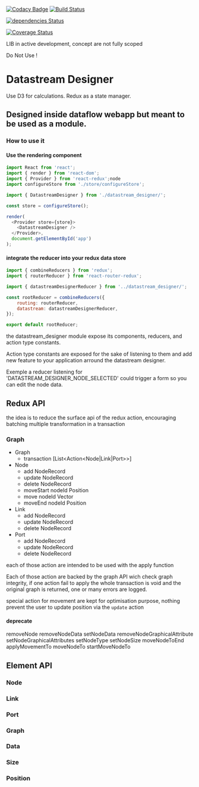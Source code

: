 [![Codacy Badge](https://api.codacy.com/project/badge/Grade/1391fe51ad7e4a409f9bdb7df0ad7754)](https://www.codacy.com/app/Talend/react-flow-designer_2?utm_source=github.com&utm_medium=referral&utm_content=Talend/react-flow-designer&utm_campaign=badger)
[![Build Status](https://travis-ci.org/Talend/react-flow-designer.svg?branch=master)](https://travis-ci.org/Talend/react-flow-designer.svg?branch=master)

[![dependencies Status](https://david-dm.org/acateland/react-flow-designer/status.svg)](https://david-dm.org/acateland/react-flow-designer)

[![Coverage Status](https://coveralls.io/repos/github/acateland/react-flow-designer/badge.svg)](https://coveralls.io/github/acateland/react-flow-designer)

LIB in active development, concept are not fully scoped

Do Not Use !

# Datastream Designer

Use D3 for calculations.
Redux as a state manager.

## Designed inside dataflow webapp but meant to be used as a module.

### How to use it

#### Use the rendering component
```js
import React from 'react';
import { render } from 'react-dom';
import { Provider } from 'react-redux';node
import configureStore from './store/configureStore';

import { DatastreamDesigner } from './datastream_designer/';

const store = configureStore();

render(
  <Provider store={store}>
    <DatastreamDesigner />
  </Provider>,
  document.getElementById('app')
);
```
#### integrate the reducer into your redux data store

```js
import { combineReducers } from 'redux';
import { routerReducer } from 'react-router-redux';

import { datastreamDesignerReducer } from '../datastream_designer/';

const rootReducer = combineReducers({
    routing: routerReducer,
    datastream: datastreamDesignerReducer,
});

export default rootReducer;
```


the datastream_designer module expose its components, reducers, and action type constants.

Action type constants are exposed for the sake of listening to them and add new feature to your application arround the datastream designer.

Exemple a reducer listening for 'DATASTREAM_DESIGNER_NODE_SELECTED' could trigger a form so you can edit the node data.

## Redux API
the idea is to reduce the surface api of the redux action, encouraging batching multiple transformation in a transaction
### Graph
- Graph
  - transaction [List<Action<Node|Link|Port>>]
- Node
  - add NodeRecord
  - update NodeRecord
  - delete NodeRecord
  - moveStart nodeId Position
  - move nodeId Vector
  - moveEnd nodeId Position
- Link
  - add NodeRecord
  - update NodeRecord
  - delete NodeRecord
- Port
  - add NodeRecord
  - update NodeRecord
  - delete NodeRecord

each of those action are intended to be used with the apply function

Each of those action are backed by the graph API wich check graph integrity, if one action fail to apply the whole transaction is void and the original graph is returned, one or many errors are logged.

special action for movement are kept for optimisation purpose, nothing prevent the user to update position via the `update` action

#### deprecate
removeNode
removeNodeData
setNodeData
removeNodeGraphicalAttribute
setNodeGraphicalAttributes
setNodeType
setNodeSize
moveNodeToEnd
applyMovementTo
moveNodeTo
startMoveNodeTo

## Element API

### Node
### Link
### Port
### Graph
### Data
### Size
### Position
